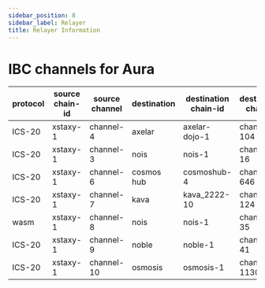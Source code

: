 ```yaml
---
sidebar_position: 8
sidebar_label: Relayer
title: Relayer Information
---
```


# IBC channels for Aura

| protocol | source chain-id | source channel | destination | destination chain-id | destination channel |
|-----------------|-----------------|----------------|-------------|----------------------|---------------------|
| ICS-20     | xstaxy-1        | channel-4      | axelar      | axelar-dojo-1        | channel-104          |
| ICS-20     | xstaxy-1        | channel-3      | nois     | nois-1        | channel-16          |
| ICS-20     | xstaxy-1        | channel-6      | cosmos hub     | cosmoshub-4        | channel-646          |
| ICS-20     | xstaxy-1        | channel-7      | kava     |  kava_2222-10       | channel-124          |
| wasm   | xstaxy-1        | channel-8      | nois     | nois-1        | channel-35          |
| ICS-20     | xstaxy-1        | channel-9     | noble     |  noble-1       | channel-41          |
| ICS-20     | xstaxy-1        | channel-10     | osmosis     |  osmosis-1       | channel-11304          |
